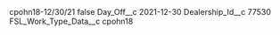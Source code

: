 <?xml version="1.0" encoding="UTF-8"?>
<CustomMetadata xmlns="http://soap.sforce.com/2006/04/metadata" xmlns:xsi="http://www.w3.org/2001/XMLSchema-instance" xmlns:xsd="http://www.w3.org/2001/XMLSchema">
    <label>cpohn18-12/30/21</label>
    <protected>false</protected>
    <values>
        <field>Day_Off__c</field>
        <value xsi:type="xsd:date">2021-12-30</value>
    </values>
    <values>
        <field>Dealership_Id__c</field>
        <value xsi:type="xsd:string">77530</value>
    </values>
    <values>
        <field>FSL_Work_Type_Data__c</field>
        <value xsi:type="xsd:string">cpohn18</value>
    </values>
</CustomMetadata>
